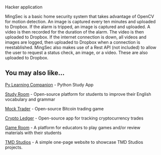 Hacker application 


MingSec is a basic home security system that takes advantage of OpenCV for motion detection. 
An image is captured every ten minutes and uploaded to Dropbox. 
If the alarm is tripped, an image is captured and uploaded. A video is then recorded for the duration of the alarm. The video is then uploaded to Dropbox. 
If the internet connection is down, all videos and images are logged, then uploaded to Dropbox when a connection is reestablished. 
MingSec also makes use of a Rest API (not included) to allow the user to request a status check, an image, or a video. These are also uploaded to Dropbox.

## You may also like...

[Py Learning Companion](https://play.google.com/store/apps/details?id=com.tmdstudios.python 'Py Learning Companion') - Python Study App

[Study Room](https://github.com/TMDStudios/StudyRoom 'Study Room') - Open-source platform for students to improve their English vocabulary and grammar

[Mock Trader](https://github.com/TMDStudios/MockTrader 'Mock Trader') - Open-source Bitcoin trading game

[Crypto Ledger](https://play.google.com/store/apps/details?id=com.tmdstudios.cryptoledgerkotlin 'Crypto Ledger') - Open-source app for tracking cryptocurrency trades

[Game Room](https://github.com/TMDStudios/GameRoom 'Game Room') - A platform for educators to play games and/or review materials with their students

[TMD Studios](https://tmdstudios.net 'TMD Studios') - A simple one-page website to showcase TMD Studios projects.
